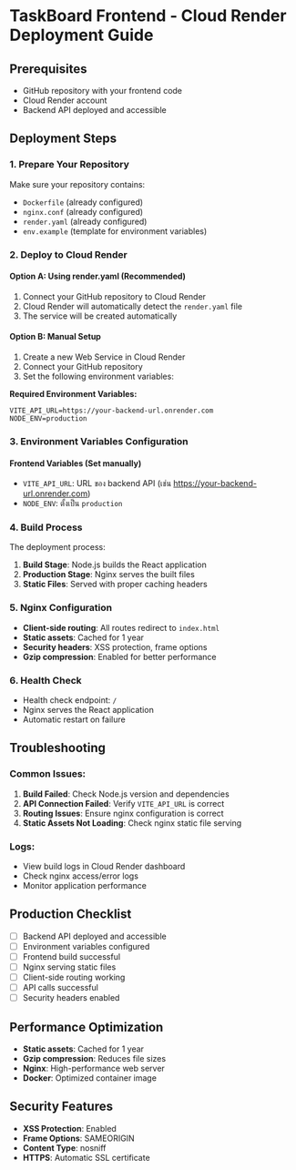 # TaskBoard Frontend - Cloud Render Deployment Guide

## Prerequisites
- GitHub repository with your frontend code
- Cloud Render account
- Backend API deployed and accessible

## Deployment Steps

### 1. Prepare Your Repository
Make sure your repository contains:
- `Dockerfile` (already configured)
- `nginx.conf` (already configured)
- `render.yaml` (already configured)
- `env.example` (template for environment variables)

### 2. Deploy to Cloud Render

#### Option A: Using render.yaml (Recommended)
1. Connect your GitHub repository to Cloud Render
2. Cloud Render will automatically detect the `render.yaml` file
3. The service will be created automatically

#### Option B: Manual Setup
1. Create a new Web Service in Cloud Render
2. Connect your GitHub repository
3. Set the following environment variables:

**Required Environment Variables:**
```
VITE_API_URL=https://your-backend-url.onrender.com
NODE_ENV=production
```

### 3. Environment Variables Configuration

#### Frontend Variables (Set manually)
- `VITE_API_URL`: URL ของ backend API (เช่น https://your-backend-url.onrender.com)
- `NODE_ENV`: ตั้งเป็น `production`

### 4. Build Process
The deployment process:
1. **Build Stage**: Node.js builds the React application
2. **Production Stage**: Nginx serves the built files
3. **Static Files**: Served with proper caching headers

### 5. Nginx Configuration
- **Client-side routing**: All routes redirect to `index.html`
- **Static assets**: Cached for 1 year
- **Security headers**: XSS protection, frame options
- **Gzip compression**: Enabled for better performance

### 6. Health Check
- Health check endpoint: `/`
- Nginx serves the React application
- Automatic restart on failure

## Troubleshooting

### Common Issues:
1. **Build Failed**: Check Node.js version and dependencies
2. **API Connection Failed**: Verify `VITE_API_URL` is correct
3. **Routing Issues**: Ensure nginx configuration is correct
4. **Static Assets Not Loading**: Check nginx static file serving

### Logs:
- View build logs in Cloud Render dashboard
- Check nginx access/error logs
- Monitor application performance

## Production Checklist
- [ ] Backend API deployed and accessible
- [ ] Environment variables configured
- [ ] Frontend build successful
- [ ] Nginx serving static files
- [ ] Client-side routing working
- [ ] API calls successful
- [ ] Security headers enabled

## Performance Optimization
- **Static assets**: Cached for 1 year
- **Gzip compression**: Reduces file sizes
- **Nginx**: High-performance web server
- **Docker**: Optimized container image

## Security Features
- **XSS Protection**: Enabled
- **Frame Options**: SAMEORIGIN
- **Content Type**: nosniff
- **HTTPS**: Automatic SSL certificate
